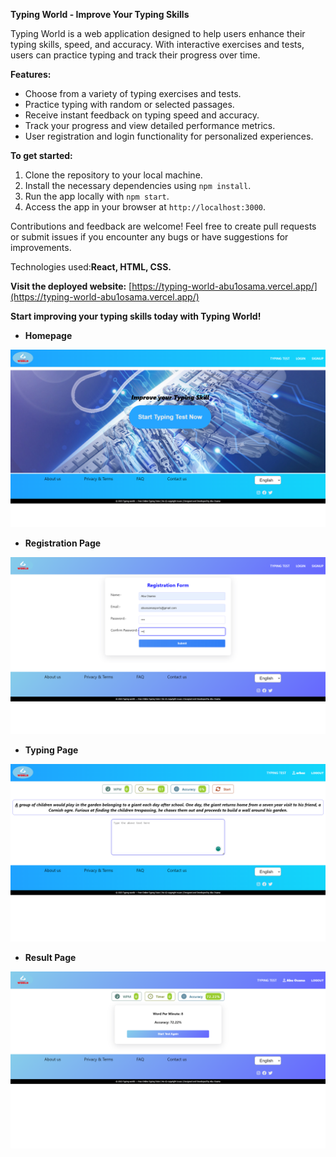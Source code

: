 <strong>Typing World - Improve Your Typing Skills</strong>

Typing World is a web application designed to help users enhance their typing skills, speed, and accuracy. With interactive exercises and tests, users can practice typing and track their progress over time.

<strong>Features:</strong>
- Choose from a variety of typing exercises and tests.
- Practice typing with random or selected passages.
- Receive instant feedback on typing speed and accuracy.
- Track your progress and view detailed performance metrics.
- User registration and login functionality for personalized experiences.

<strong>To get started:</strong>
1. Clone the repository to your local machine.
2. Install the necessary dependencies using `npm install`.
3. Run the app locally with `npm start`.
4. Access the app in your browser at `http://localhost:3000`.

Contributions and feedback are welcome! Feel free to create pull requests or submit issues if you encounter any bugs or have suggestions for improvements.

Technologies used:<strong>React, HTML, CSS.</strong>

<strong>Visit the deployed website:</strong> [https://typing-world-abu1osama.vercel.app/](https://typing-world-abu1osama.vercel.app/)

<strong>Start improving your typing skills today with Typing World!</strong>



- <strong>Homepage</strong>

![Homepage](src/Assest/red1.png)

- <strong>Registration Page</strong>

![Registration Page](src/Assest/Red3.png)

- <strong>Typing Page</strong>

![Typing Page](src/Assest/Red2.png)

- <strong>Result Page</strong>

![Result Page](src/Assest/typing5.png)
